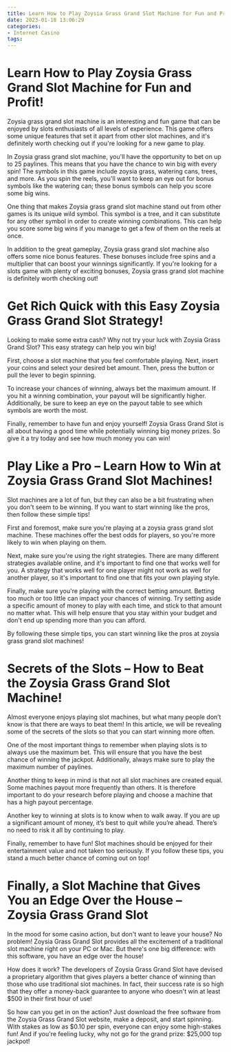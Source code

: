 ```yaml
---
title: Learn How to Play Zoysia Grass Grand Slot Machine for Fun and Profit!
date: 2023-01-18 13:06:29
categories:
- Internet Casino
tags:
---
```



#  Learn How to Play Zoysia Grass Grand Slot Machine for Fun and Profit!

Zoysia grass grand slot machine is an interesting and fun game that can be enjoyed by slots enthusiasts of all levels of experience. This game offers some unique features that set it apart from other slot machines, and it's definitely worth checking out if you're looking for a new game to play.

In Zoysia grass grand slot machine, you'll have the opportunity to bet on up to 25 paylines. This means that you have the chance to win big with every spin! The symbols in this game include zoysia grass, watering cans, trees, and more. As you spin the reels, you'll want to keep an eye out for bonus symbols like the watering can; these bonus symbols can help you score some big wins.

One thing that makes Zoysia grass grand slot machine stand out from other games is its unique wild symbol. This symbol is a tree, and it can substitute for any other symbol in order to create winning combinations. This can help you score some big wins if you manage to get a few of them on the reels at once.

In addition to the great gameplay, Zoysia grass grand slot machine also offers some nice bonus features. These bonuses include free spins and a multiplier that can boost your winnings significantly. If you're looking for a slots game with plenty of exciting bonuses, Zoysia grass grand slot machine is definitely worth checking out!

#  Get Rich Quick with this Easy Zoysia Grass Grand Slot Strategy!

Looking to make some extra cash? Why not try your luck with Zoysia Grass Grand Slot? This easy strategy can help you win big!

First, choose a slot machine that you feel comfortable playing. Next, insert your coins and select your desired bet amount. Then, press the button or pull the lever to begin spinning.

To increase your chances of winning, always bet the maximum amount. If you hit a winning combination, your payout will be significantly higher. Additionally, be sure to keep an eye on the payout table to see which symbols are worth the most.

Finally, remember to have fun and enjoy yourself! Zoysia Grass Grand Slot is all about having a good time while potentially winning big money prizes. So give it a try today and see how much money you can win!

#  Play Like a Pro – Learn How to Win at Zoysia Grass Grand Slot Machines! 

Slot machines are a lot of fun, but they can also be a bit frustrating when you don't seem to be winning. If you want to start winning like the pros, then follow these simple tips!

First and foremost, make sure you're playing at a zoysia grass grand slot machine. These machines offer the best odds for players, so you're more likely to win when playing on them.

Next, make sure you're using the right strategies. There are many different strategies available online, and it's important to find one that works well for you. A strategy that works well for one player might not work as well for another player, so it's important to find one that fits your own playing style.

Finally, make sure you're playing with the correct betting amount. Betting too much or too little can impact your chances of winning. Try setting aside a specific amount of money to play with each time, and stick to that amount no matter what. This will help ensure that you stay within your budget and don't end up spending more than you can afford.

By following these simple tips, you can start winning like the pros at zoysia grass grand slot machines!

#  Secrets of the Slots – How to Beat the Zoysia Grass Grand Slot Machine!

Almost everyone enjoys playing slot machines, but what many people don’t know is that there are ways to beat them! In this article, we will be revealing some of the secrets of the slots so that you can start winning more often.

One of the most important things to remember when playing slots is to always use the maximum bet. This will ensure that you have the best chance of winning the jackpot. Additionally, always make sure to play the maximum number of paylines.

Another thing to keep in mind is that not all slot machines are created equal. Some machines payout more frequently than others. It is therefore important to do your research before playing and choose a machine that has a high payout percentage.

Another key to winning at slots is to know when to walk away. If you are up a significant amount of money, it’s best to quit while you’re ahead. There’s no need to risk it all by continuing to play.

Finally, remember to have fun! Slot machines should be enjoyed for their entertainment value and not taken too seriously. If you follow these tips, you stand a much better chance of coming out on top!

#  Finally, a Slot Machine that Gives You an Edge Over the House – Zoysia Grass Grand Slot

In the mood for some casino action, but don't want to leave your house? No problem! Zoysia Grass Grand Slot provides all the excitement of a traditional slot machine right on your PC or Mac. But there's one big difference: with this software, you have an edge over the house!

How does it work? The developers of Zoysia Grass Grand Slot have devised a proprietary algorithm that gives players a better chance of winning than those who use traditional slot machines. In fact, their success rate is so high that they offer a money-back guarantee to anyone who doesn't win at least $500 in their first hour of use!

So how can you get in on the action? Just download the free software from the Zoysia Grass Grand Slot website, make a deposit, and start spinning. With stakes as low as $0.10 per spin, everyone can enjoy some high-stakes fun! And if you're feeling lucky, why not go for the grand prize: $25,000 top jackpot!